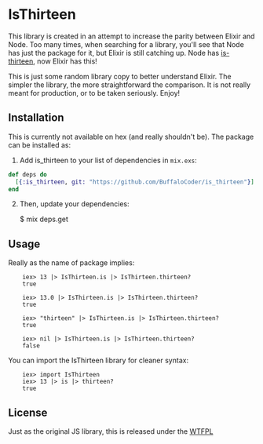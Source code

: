 # IsThirteen

This library is created in an attempt to increase the parity between Elixir and Node. Too many times, when searching for a library, you'll see that Node has just the package for it, but Elixir is still catching up. Node has [is-thirteen](https://github.com/jezen/is-thirteen), now Elixir has this!

This is just some random library copy to better understand Elixir. The simpler the library, the more straightforward the comparison. It is not really meant for production, or to be taken seriously. Enjoy!

## Installation

This is currently not available on hex (and really shouldn't be). The package can be installed as:

  1. Add is_thirteen to your list of dependencies in `mix.exs`:
  ```elixir
  def deps do
    [{:is_thirteen, git: "https://github.com/BuffaloCoder/is_thirteen"}]
  end
  ```

  2. Then, update your dependencies:

        $ mix deps.get

## Usage

Really as the name of package implies:

        iex> 13 |> IsThirteen.is |> IsThirteen.thirteen?
        true
        
        iex> 13.0 |> IsThirteen.is |> IsThirteen.thirteen?
        true
        
        iex> "thirteen" |> IsThirteen.is |> IsThirteen.thirteen?
        true
        
        iex> nil |> IsThirteen.is |> IsThirteen.thirteen?
        false

You can import the IsThirteen library for cleaner syntax:

        iex> import IsThirteen
        iex> 13 |> is |> thirteen?
        true

## License

Just as the original JS library, this is released under the [WTFPL](http://www.wtfpl.net/txt/copying/) 
